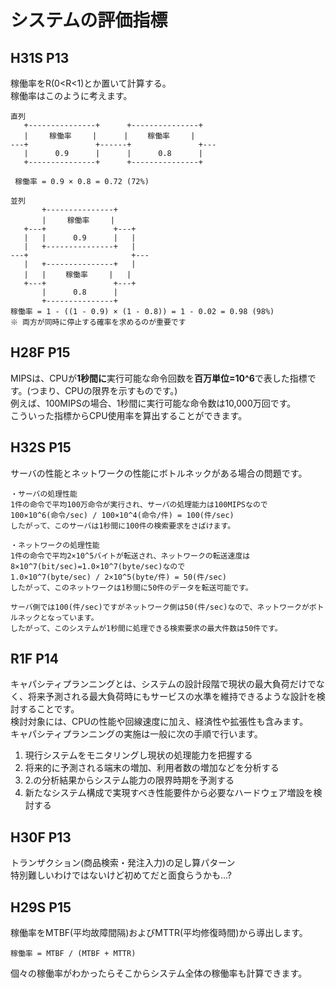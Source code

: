 # システムの評価指標
## H31S P13
稼働率をR(0<R<1)とか置いて計算する。  
稼働率はこのように考えます。
```
直列
   +---------------+      +---------------+
   |   　稼働率　   |      | 　　稼働率　   |
---+               +------+               +---
   |      0.9      |      |      0.8      |
   +---------------+      +---------------+
 
 稼働率 = 0.9 × 0.8 = 0.72 (72%)

並列
       +---------------+
       |   　稼働率　   |
   +---+               +---+
   |   |      0.9      |   |
   |   +---------------+   |
---+                       +---
   |   +---------------+   |
   |   | 　　稼働率　   |   |
   +---+               +---+
       |      0.8      |
       +---------------+
稼働率 = 1 - ((1 - 0.9) × (1 - 0.8)) = 1 - 0.02 = 0.98 (98%)
※ 両方が同時に停止する確率を求めるのが重要です
```

## H28F P15
MIPSは、CPUが**1秒間に**実行可能な命令回数を**百万単位=10^6**で表した指標です。(つまり、CPUの限界を示すものです。)  
例えば、100MIPSの場合、1秒間に実行可能な命令数は10,000万回です。  
こういった指標からCPU使用率を算出することができます。

## H32S P15
サーバの性能とネットワークの性能にボトルネックがある場合の問題です。  
```
・サーバの処理性能
1件の命令で平均100万命令が実行され、サーバの処理能力は100MIPSなので
100×10^6(命令/sec) / 100×10^4(命令/件) = 100(件/sec)
したがって、このサーバは1秒間に100件の検索要求をさばけます。

・ネットワークの処理性能
1件の命令で平均2×10^5バイトが転送され、ネットワークの転送速度は8×10^7(bit/sec)=1.0×10^7(byte/sec)なので
1.0×10^7(byte/sec) / 2×10^5(byte/件) = 50(件/sec)
したがって、このネットワークは1秒間に50件のデータを転送可能です。

サーバ側では100(件/sec)ですがネットワーク側は50(件/sec)なので、ネットワークがボトルネックとなっています。
したがって、このシステムが1秒間に処理できる検索要求の最大件数は50件です。
```

## R1F P14
キャパシティプランニングとは、システムの設計段階で現状の最大負荷だけでなく、将来予測される最大負荷時にもサービスの水準を維持できるような設計を検討することです。  
検討対象には、CPUの性能や回線速度に加え、経済性や拡張性も含みます。  
キャパシティプランニングの実施は一般に次の手順で行います。
1. 現行システムをモニタリングし現状の処理能力を把握する
2. 将来的に予測される端末の増加、利用者数の増加などを分析する
3. 2.の分析結果からシステム能力の限界時期を予測する
4. 新たなシステム構成で実現すべき性能要件から必要なハードウェア増設を検討する

## H30F P13
トランザクション(商品検索・発注入力)の足し算パターン  
特別難しいわけではないけど初めてだと面食らうかも...?

## H29S P15
稼働率をMTBF(平均故障間隔)およびMTTR(平均修復時間)から導出します。
```
稼働率 = MTBF / (MTBF + MTTR)
```
個々の稼働率がわかったらそこからシステム全体の稼働率も計算できます。
